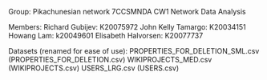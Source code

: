 Group: Pikachunesian network
7CCSMNDA CW1
Network Data Analysis

Members: 
Richard Gubijev: K20075972
John Kelly Tamargo: K20034151
Howang Lam: k20049601
Elisabeth Halvorsen: K20077737

Datasets (renamed for ease of use): 
PROPERTIES_FOR_DELETION_SML.csv (PROPERTIES_FOR_DELETION.csv)
WIKIPROJECTS_MED.csv (WIKIPROJECTS.csv)
USERS_LRG.csv (USERS.csv)
